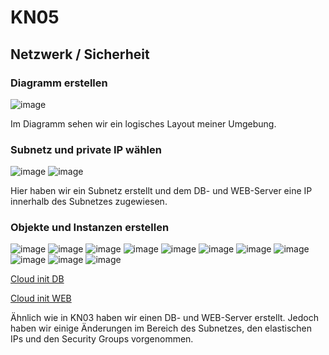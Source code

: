 # KN05

## Netzwerk / Sicherheit

### Diagramm erstellen

![image](Diagramm.png)

Im Diagramm sehen wir ein logisches Layout meiner Umgebung.

### Subnetz und private IP wählen

![image](Subnetze.png)
![image](IPs-DB-Web.png)

Hier haben wir ein Subnetz erstellt und dem DB- und WEB-Server eine IP innerhalb des Subnetzes zugewiesen.

### Objekte und Instanzen erstellen

![image](Liste-Sicherheitsgruppen.png)
![image](Inbound-DB.png)
![image](Elastic-IPs.png)
![image](Website1.png)
![image](Website2.png)
![image](Website3.png)
![image](DB-Stop.png)
![image](WEB-Stop.png)
![image](Subnet-DB.png)
![image](Subnet-WEB.png)
![image](Subnet-General.png)

[Cloud init DB](cloud-init-db.yaml)

[Cloud init WEB](cloud-init-web.yaml)

Ähnlich wie in KN03 haben wir einen DB- und WEB-Server erstellt. Jedoch haben wir einige Änderungen im Bereich des Subnetzes, den elastischen IPs und den Security Groups vorgenommen.